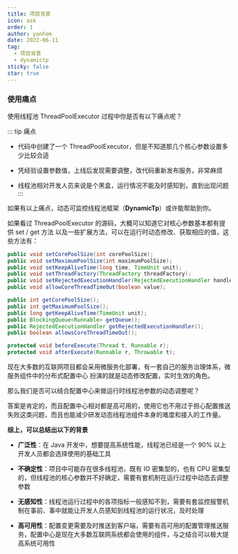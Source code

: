 ```yaml
---
title: 项目背景
icon: ask
order: 1
author: yanhom
date: 2022-06-11
tag:
  - 项目背景
  - dynamictp
sticky: false
star: true
---
```


### 使用痛点 

使用线程池 ThreadPoolExecutor 过程中你是否有以下痛点呢？

::: tip 痛点
- 代码中创建了一个 ThreadPoolExecutor，但是不知道那几个核心参数设置多少比较合适

- 凭经验设置参数值，上线后发现需要调整，改代码重新发布服务，非常麻烦

- 线程池相对开发人员来说是个黑盒，运行情况不能及时感知到，直到出现问题
:::

如果有以上痛点，动态可监控线程池框架（**DynamicTp**）或许能帮助到你。

如果看过 ThreadPoolExecutor 的源码，大概可以知道它对核心参数基本都有提供 set / get 方法
以及一些扩展方法，可以在运行时动态修改、获取相应的值，这些方法有：

```java
public void setCorePoolSize(int corePoolSize);
public void setMaximumPoolSize(int maximumPoolSize);
public void setKeepAliveTime(long time, TimeUnit unit);
public void setThreadFactory(ThreadFactory threadFactory);
public void setRejectedExecutionHandler(RejectedExecutionHandler handler);
public void allowCoreThreadTimeOut(boolean value);

public int getCorePoolSize();
public int getMaximumPoolSize();
public long getKeepAliveTime(TimeUnit unit);
public BlockingQueue<Runnable> getQueue();
public RejectedExecutionHandler getRejectedExecutionHandler();
public boolean allowsCoreThreadTimeOut();

protected void beforeExecute(Thread t, Runnable r);
protected void afterExecute(Runnable r, Throwable t);
```

现在大多数的互联网项目都会采用微服务化部署，有一套自己的服务治理体系，微服务组件中的分布式配置中心
扮演的就是动态修改配置，实时生效的角色。

那么我们是否可以结合配置中心来做运行时线程池参数的动态调整呢？

答案是肯定的，而且配置中心相对都是高可用的，使用它也不用过于担心配置推送失败这类问题，而且也能减少研发动态线程池组件本身的难度和接入的工作量。

**综上，可以总结出以下的背景**

- **广泛性**：在 Java 开发中，想要提高系统性能，线程池已经是一个 90% 以上开发人员都会选择使用的基础工具

- **不确定性**：项目中可能存在很多线程池，既有 IO 密集型的，也有 CPU 密集型的，但线程池的核心参数并不好确定，需要有套机制在运行过程中动态去调整参数

- **无感知性**：线程池运行过程中的各项指标一般感知不到，需要有套监控报警机制在事前、事中就能让开发人员感知到线程池的运行状况，及时处理

- **高可用性**：配置变更需要及时推送到客户端，需要有高可用的配置管理推送服务，配置中心是现在大多数互联网系统都会使用的组件，与之结合可以极大提高系统可用性